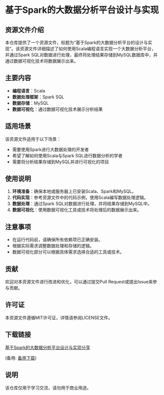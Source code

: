 # 基于Spark的大数据分析平台设计与实现

## 资源文件介绍

本仓库提供了一个资源文件，标题为“基于Spark的大数据分析平台的设计与实现”。该资源文件详细描述了如何使用Scala编程语言实现一个大数据分析平台，并通过Spark SQL对数据进行处理，最终将处理结果存储到MySQL数据库中，并通过数据可视化技术将数据展示出来。

## 主要内容

- **编程语言**：Scala
- **数据处理框架**：Spark SQL
- **数据存储**：MySQL
- **数据可视化**：通过数据可视化技术展示分析结果

## 适用场景

该资源文件适用于以下场景：

- 需要使用Spark进行大数据处理的开发者
- 希望了解如何使用Scala与Spark SQL进行数据分析的学者
- 需要将分析结果存储到MySQL并进行可视化的项目

## 使用说明

1. **环境准备**：确保本地或服务器上已安装Scala、Spark和MySQL。
2. **代码实现**：参考资源文件中的代码示例，使用Scala编写数据处理逻辑。
3. **数据处理**：通过Spark SQL对数据进行处理，并将结果存储到MySQL中。
4. **数据可视化**：使用数据可视化工具或技术将处理后的数据展示出来。

## 注意事项

- 在运行代码前，请确保所有依赖项已正确安装。
- 根据实际需求调整数据处理和存储的逻辑。
- 数据可视化部分可以根据具体需求选择合适的工具或技术。

## 贡献

欢迎对本资源文件进行改进和优化，可以通过提交Pull Request或提出Issue来参与贡献。

## 许可证

本资源文件遵循MIT许可证，详情请参阅LICENSE文件。

## 下载链接
[基于Spark的大数据分析平台设计与实现分享](https://pan.quark.cn/s/962ace92017e) 

(备用: [备用下载](https://pan.baidu.com/s/1eIHxovwhre4_jLT9Yrw5sg?pwd=1234))

## 说明

该仓库仅用于学习交流，请勿用于商业用途。
